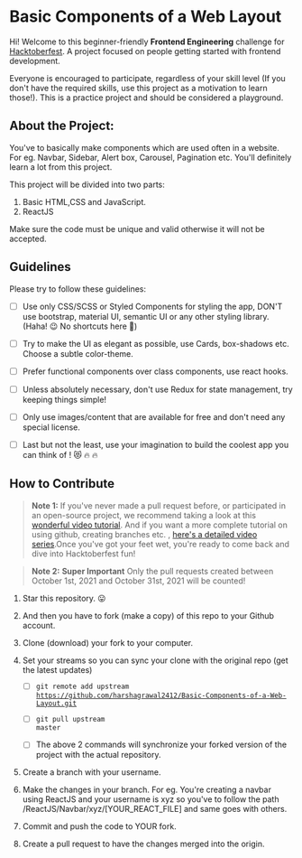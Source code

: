 # Basic Components of a Web Layout

Hi! Welcome to this beginner-friendly **Frontend Engineering** challenge for [Hacktoberfest](https://hacktoberfest.digitalocean.com/). A project focused on people getting started with frontend development.

Everyone is encouraged to participate, regardless of your skill level (If you don't have the required skills, use this project as a motivation to learn those!). This is a practice project and should be considered a playground.

## About the Project:

You've to basically make components which are used often in a website. For eg. Navbar, Sidebar, Alert box, Carousel, Pagination etc. You'll definitely learn a lot from this project.

This project will be divided into two parts:

1. Basic HTML,CSS and JavaScript.
2. ReactJS

Make sure the code must be unique and valid otherwise it will not be accepted.

## Guidelines

Please try to follow these guidelines:

- [ ] Use only CSS/SCSS or Styled Components for styling the app, DON'T use bootstrap, material UI, semantic UI or any other styling library. (Haha! :wink: No shortcuts here :rofl:)

- [ ] Try to make the UI as elegant as possible, use Cards, box-shadows etc. Choose a subtle color-theme.

- [ ] Prefer functional components over class components, use react hooks.

- [ ] Unless absolutely necessary, don't use Redux for state management, try keeping things simple!

- [ ] Only use images/content that are available for free and don't need any special license.

- [ ] Last but not the least, use your imagination to build the coolest app you can think of ! :heart_eyes_cat: :fire: :fire:

## How to Contribute

> **Note 1:** If you've never made a pull request before, or participated in an open-source project, we recommend taking a look at this [wonderful video tutorial](https://youtu.be/ZI2D0CI4TXs). And if you want a more complete tutorial on using github, creating branches etc. , [here's a detailed video series](https://www.youtube.com/watch?v=3RjQznt-8kE&list=PL4cUxeGkcC9goXbgTDQ0n_4TBzOO0ocPR).Once you've got your feet wet, you're ready to come back and dive into Hacktoberfest fun!

> **Note 2:** **Super Important** Only the pull requests created between October 1st, 2021 and October 31st, 2021 will be counted!

1. Star this repository. :stuck_out_tongue:

2. And then you have to fork (make a copy) of this repo to your Github account.

3. Clone (download) your fork to your computer.

4. Set your streams so you can sync your clone with the original repo (get the latest updates)

   - [ ] <code>git remote add upstream https://github.com/harshagrawal2412/Basic-Components-of-a-Web-Layout.git</code>

   - [ ] <code>git pull upstream master</code>

   - [ ] The above 2 commands will synchronize your forked version of the project with the actual repository.

5. Create a branch with your username.

6. Make the changes in your branch. For eg. You're creating a navbar using ReactJS and your username is xyz so you've to follow the path /ReactJS/Navbar/xyz/[YOUR_REACT_FILE] and same goes with others.

7. Commit and push the code to YOUR fork.

8. Create a pull request to have the changes merged into the origin.
